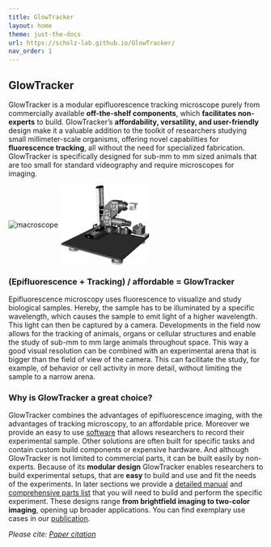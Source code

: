 ```yaml
---
title: GlowTracker
layout: home
theme: just-the-docs
url: https://scholz-lab.github.io/GlowTracker/
nav_order: 1
---
```


## GlowTracker
GlowTracker is a modular epifluorescence tracking microscope purely from commercially available **off-the-shelf components**, which **facilitates non-experts** to build. GlowTracker’s **affordability, versatility, and user-friendly** design make it a valuable addition to the toolkit of researchers studying small millimeter-scale organisms, offering novel capabilities for **fluorescence tracking**, all without the need for specialized fabrication. GlowTracker is specifically designed for sub-mm to mm sized animals that are too small for standard videography and require microscopes for imaging.

<div>
    <img float="left" align ="middle" src="custom_assets/images/GlowTracker_introduction_small.gif" alt="macroscope" width="60%" />
    <img float="left" align ="middle" src="custom_assets/images/macroscope_3d_4_shortstage.png" alt="macroscope" width="35%" />
</div>

### (Epifluorescence + Tracking) / affordable = GlowTracker
Epifluorescence microscopy uses fluorescence to visualize and study biological samples. Hereby, the sample has to be illuminated by a specific wavelength, which causes the sample to emit light of a higher wavelength. This light can then be captured by a camera. 
Developments in the field now allows for the tracking of animals, organs or cellular structures and enable the study of sub-mm to mm large animals throughout space. This way a good visual resolution can be combined with an experimental arena that is bigger than the field of view of the camera. This can facilitate the study, for example, of behavior or cell activity in more detail, without limiting the sample to a narrow arena.


### Why is GlowTracker a great choice?
GlowTracker combines the advantages of epifluorescence imaging, with the advantages of tracking microscopy, to an affordable price. Moreover we provide an easy to use [software](https://scholz-lab.github.io/GlowTracker/software/software.html) that allows researchers to record their experimental sample. Other solutions are often built for specific tasks and contain custom build components or expensive hardware. And although GlowTracker is not limited to commercial parts, it can be built easily by non-experts. Because of its **modular design** GlowTracker enables researchers to  build experimental setups, that are **easy** to build and use and fit the needs of the experiments. In later sections we provide a [detailed manual](https://scholz-lab.github.io/GlowTracker/build_your_own.html) and [comprehensive parts list](https://scholz-lab.github.io/GlowTracker/List%20of%20parts/List_of_parts.html) that you will need to build and perform the specific experiment. These designs range **from brightfield imaging to two-color imaging**, opening up broader applications. You can find exemplary use cases in our [publication]().


_Please cite: [Paper citation]()_

